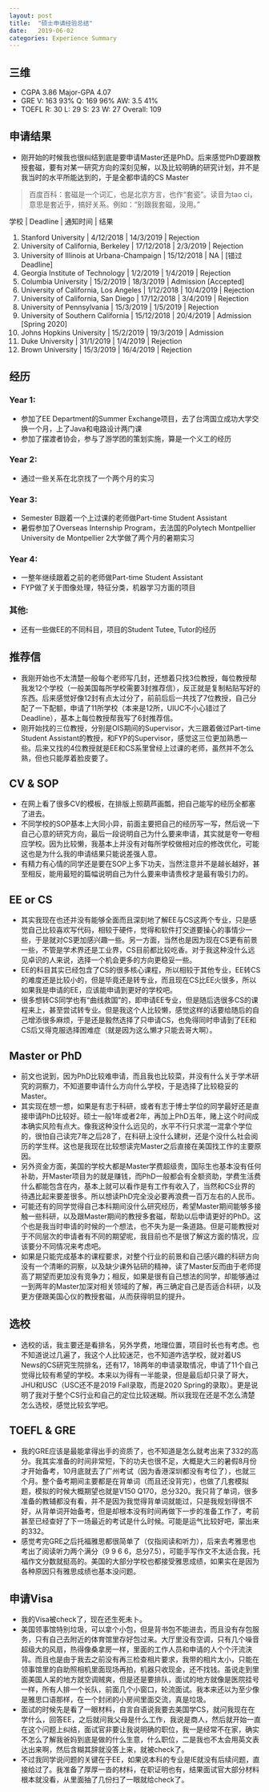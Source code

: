 ```yaml
---
layout: post
title:  "硕士申请经验总结"
date:   2019-06-02
categories: Experience Summary
---
```

## 三维
* CGPA 3.86 Major-GPA 4.07
* GRE V: 163 93% Q: 169 96% AW: 3.5 41%
* TOEFL R: 30 L: 29 S: 23 W: 27 Overall: 109

## 申请结果
* 刚开始的时候我也很纠结到底是要申请Master还是PhD。后来感觉PhD要跟教授套磁，要有对某一研究方向的深刻见解，以及比较明确的研究计划，并不是我当时的水平所能达到的，于是全都申请的CS Master
> 百度百科：套磁是一个词汇，也是北京方言，也作“套瓷”。读音为tao ci，意思是套近乎，搞好关系。例如：“别跟我套磁，没用。”  

学校 | Deadline | 通知时间 | 结果
1. Stanford University                        | 4/12/2018 | 14/3/2019 | Rejection
2. University of California, Berkeley         | 17/12/2018 | 2/3/2019 | Rejection
3. University of Illinois at Urbana-Champaign | 15/12/2018 | NA | [错过Deadline]
4. Georgia Institute of Technology            | 1/2/2019 | 1/4/2019 | Rejection
5. Columbia University                        | 15/2/2019 | 18/3/2019 | Admission [Accepted]
6. University of California, Los Angeles      | 1/12/2018 | 10/4/2019 | Rejection
7. University of California, San Diego        | 17/12/2018 | 3/4/2019 | Rejection
8. University of Pennsylvania                 | 15/3/2019 | 1/5/2019 | Rejection
9. University of Southern California          | 15/12/2018 | 20/4/2019 | Admission [Spring 2020]
10. Johns Hopkins University                  | 15/2/2019 | 19/3/2019 | Admission
11. Duke University                           | 31/1/2019 | 1/4/2019 | Rejection
12. Brown University                          | 15/3/2019 | 16/4/2019 | Rejection

## 经历
### Year 1: 
* 参加了EE Department的Summer Exchange项目，去了台湾国立成功大学交换一个月，上了Java和电路设计两门课
* 参加了摆渡者协会，参与了游学团的策划实施，算是一个义工的经历
### Year 2: 
* 通过一些关系在北京找了一个两个月的实习
### Year 3: 
* Semester B跟着一个上过课的老师做Part-time Student Assistant
* 暑假参加了Overseas Internship Program，去法国的Polytech Montpellier University de Montpellier 2大学做了两个月的暑期实习
### Year 4:
* 一整年继续跟着之前的老师做Part-time Student Assistant
* FYP做了关于图像处理，特征分类，机器学习方面的项目
### 其他:
* 还有一些做EE的不同科目，项目的Student Tutee, Tutor的经历

## 推荐信
* 我刚开始也不太清楚一般每个老师写几封，还想着只找3位教授，每位教授帮我发12个学校（一般美国每所学校需要3封推荐信），反正就是复制粘贴写好的东西。后来感觉好像12封有点太过分了，前前后后一共找了7位教授，自己分配了一下配额，申请了11所学校（本来是12所，UIUC不小心错过了Deadline），基本上每位教授帮我写了6封推荐信。
* 刚开始找的三位教授，分别是OIS期间的Supervisor，大三跟着做过Part-time Student Assistant的教授，和FYP的Supervisor，感觉这三位更加熟悉一些。后来又找的4位教授就是EE和CS系里曾经上过课的老师，虽然并不怎么熟，但也只能厚着脸皮要了。

## CV & SOP
* 在网上看了很多CV的模板，在排版上照葫芦画瓢，把自己能写的经历全都塞了进去。
* 不同学校的SOP基本上大同小异，前面主要把自己的经历写一写，然后说一下自己心意的研究方向，最后一段说明自己为什么要来申请，其实就是夸一夸相应学校。因为比较懒，我基本上并没有对每所学校做相对应的修改优化，可能这也是为什么我的申请结果只能说差强人意。
* 有精力有心情的同学还是要在SOP上多下功夫，当然注意并不是越长越好，甚至相反，能用最短的篇幅说明自己为什么要来申请贵校才是最有吸引力的。

## EE or CS
* 其实我现在也还并没有能够全面而且深刻地了解EE与CS这两个专业，只是感觉自己比较喜欢写代码，相较于硬件，觉得和软件打交道要操心的事情少一些，于是就对CS更加感兴趣一些。另一方面，当然也是因为现在CS更有前景一些，不管是学术界还是工业界，CS目前都比较吃香。对于我这种没什么远见卓识的人来说，选择一个机会更多的方向更稳妥一些。
* EE的科目其实已经包含了CS的很多核心课程，所以相较于其他专业，EE转CS的难度还是比较小的，但是毕竟还是转专业，而且现在CS比EE火很多，所以如果我是申请的EE，应该能申请到更好的学校吧。
* 很多想转CS同学也有“曲线救国”的，即申请EE专业，但是随后选很多CS的课程来上，甚至尝试转专业。但是我这个人比较懒，感觉这样的话要给随后的自己增添很多麻烦，于是还是毅然选择了只申请CS，也免得同时申请到了EE和CS后又得克服选择困难症（就是因为这么懒才只能去哥大啊）。

## Master or PhD
* 前文也说到，因为PhD比较难申请，而且我也比较菜，并没有什么关于学术研究的洞察力，不知道要申请什么方向什么学校，于是选择了比较稳妥的Master。
* 其实现在想一想，如果是有志于科研，或者有志于博士学位的同学最好还是直接申请PhD比较好。硕士一般1年或者2年，再加上PhD五年，赌上这个时间成本确实风险有点大。像我这种没什么远见的，水平不行只求混一混拿个学位的，很怕自己读完7年之后28了，在科研上没什么建树，还是个没什么社会阅历的学生样。这也是我现在比较想读完Master之后直接在美国找工作的主要原因。
* 另外资金方面，美国的学校大都是Master学费超级贵，国际生也基本没有任何补助，开Master项目为的就是赚钱，而PhD一般都会有全额资助，学费生活费什么都能包含在内，基本上就可以看作是有工作有收入了，当然和CS业界的待遇比起来要差很多。所以想读PhD完全没必要再浪费一百万左右的人民币。
* 可能还有的同学觉得自己本科期间没什么研究经历，希望Master期间能够多接触一些科研，以及跟Master期间的教授多套磁，帮助以后申请更好的PhD。这个也是我当时申请的时候的一个想法，也不失为是一条道路。但是可能教授对于不同层次的申请者有不同的期望呢，我目前也不是很了解这方面的情况，应该要分不同情况来考虑吧。
* 如果是只能完成基本的课程要求，对整个行业的前景和自己感兴趣的科研方向没有一个清晰的洞察，以及缺少课外钻研的精神，读了Master反而由于老师提高了期望而更加没有竞争力；相反，如果是很有自己想法的同学，却能够通过一到两年的Master加深对相关领域的了解，再三确定自己是否适合科研，以及更方便跟美国心仪的教授套磁，从而获得明显的提升。

## 选校
* 选校的话，我主要还是看排名，另外学费，地理位置，项目时长也有考虑。也不知道说过几遍了，我这个人比较迷茫，也不知道咋选学校，就对着US News的CS研究生院排名，还有17，18两年的申请录取情况，申请了11个自己觉得比较有希望的学校。本来以为得有一半能录，但是最后却只录了哥大，JHU和USC（USC还不是2019 Fall录取，而是2020 Spring的录取）。更是说明了我对于整个CS行业和自己的定位比较迷糊。所以我现在还是不怎么清楚怎么选校，感觉比较玄学吧。

## TOEFL & GRE
* 我的GRE应该是最能拿得出手的资质了，也不知道是怎么就考出来了332的高分。我其实准备的时间非常短，下的功夫也很不足，大概是大三的暑假8月份才开始备考，10月底就去了广州考试（因为香港深圳都没有考位了），也就三个月。整个备考期间主要都是在背单词（而且还没背完），也做了几套模拟题，模拟的时候大概期望也就是V150 Q170，总分320。我只背了单词，很多准备的教辅都没有看，并不是因为我觉得背单词就能过，只是我规划得很不好，从背单词开始备考，但是却根本没有时间再做下一步的准备工作了，考前甚至已经查好了下一场最近的考试是什么时候。可能是运气比较好吧，蒙出来的332。
* 感觉考完GRE之后托福雅思都很简单了（仅指阅读和听力），后来去考雅思也考出了阅读听力两个满分（9 9 6 6，总分7.5），可能手写作文不太适合我，托福作文分数就挺高的。美国的大部分学校也都接受雅思成绩，如果实在是因为各种原因只有雅思成绩也基本没问题。

## 申请Visa
* 我的Visa被check了，现在还生死未卜。
* 美国领事馆特别垃圾，可以拿个小包，但是背书包不能进去，而且没有存包服务，只有自己去附近的体育馆里存好包过来。大厅里没有空调，只有几个噪音超级大的风扇，热得像桑拿房一样，里面的工作人员和申请的人个个汗流浃背。而且也是由于我去之前没有再三检查相片要求，我带的相片太小，只能在领事馆里的自助照相机里面现场再拍，机器只收现金，还不找钱。虽说走到里面美国人呆的地方就空调贼爽，但是还是要排队，面试的地方就像是医院挂号一样，所有人排一个长队，前面几个小窗口，轮流面试。我本来还以为至少像是雅思口语那样，在一个封闭的小房间里面交流，真是垃圾。
* 面试的时候先是看了一眼材料，自言自语说我要去美国学CS，就问我现在在学什么，回答EE，之后就问我父母是什么工作，我说是商人，然后就开始一直在这个问题上纠结，面试官非要让我说明确的职位，我一是经常不在家，确实不怎么了解我爸妈到底是做的什么生意，什么职位，二是我也不太会用英文表达出来啊，然后含糊其辞就没答上来，就被check了。
* 不过我同学说问题的关键在于EE，如果说本科的专业是IE就没有后续问题，直接给过了。我准备了厚厚一沓的材料，在职证明也有，结果面试官大部分材料根本就没看，从里面抽了几份扫了一眼就给check了。
